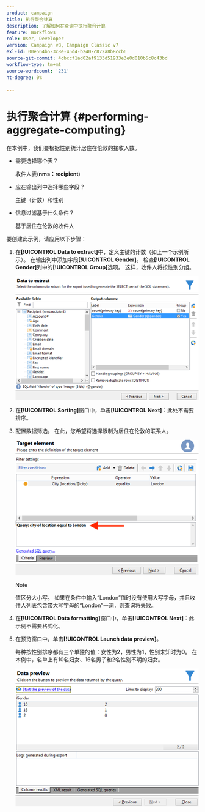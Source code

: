 ```yaml
---
product: campaign
title: 执行聚合计算
description: 了解如何在查询中执行聚合计算
feature: Workflows
role: User, Developer
version: Campaign v8, Campaign Classic v7
exl-id: 00e564b5-3c8e-45d4-b240-c872a8b8ccb6
source-git-commit: 4cbccf1ad02af9133d51933e3e0d010b5c8c43bd
workflow-type: tm+mt
source-wordcount: '231'
ht-degree: 0%

---
```


# 执行聚合计算 {#performing-aggregate-computing}

在本例中，我们要根据性别统计居住在伦敦的接收人数。

* 需要选择哪个表？

  收件人表(**nms：recipient**)

* 应在输出列中选择哪些字段？

  主键（计数）和性别

* 信息过滤基于什么条件？

  基于居住在伦敦的收件人

要创建此示例，请应用以下步骤：

1. 在&#x200B;**[!UICONTROL Data to extract]**&#x200B;中，定义主键的计数（如上一个示例所示）。 在输出列中添加字段&#x200B;**[!UICONTROL Gender]**。 检查&#x200B;**[!UICONTROL Gender]**&#x200B;列中的&#x200B;**[!UICONTROL Group]**&#x200B;选项。 这样，收件人将按性别分组。

   ![](assets/query_editor_nveau_27.png)

1. 在&#x200B;**[!UICONTROL Sorting]**&#x200B;窗口中，单击&#x200B;**[!UICONTROL Next]**：此处不需要排序。
1. 配置数据筛选。 在此，您希望将选择限制为居住在伦敦的联系人。

   ![](assets/query_editor_22.png)

   >[!NOTE]
   >
   >值区分大小写。 如果在条件中输入“London”值时没有使用大写字母，并且收件人列表包含带大写字母的“London”一词，则查询将失败。

1. 在&#x200B;**[!UICONTROL Data formatting]**&#x200B;窗口中，单击&#x200B;**[!UICONTROL Next]**：此示例不需要格式化。
1. 在预览窗口中，单击&#x200B;**[!UICONTROL Launch data preview]**。

   每种按性别排序都有三个单独的值：女性为&#x200B;**2**，男性为&#x200B;**1**，性别未知时为&#x200B;**0**。 在本例中，名单上有10名妇女、16名男子和2名性别不明的妇女。

   ![](assets/query_editor_agregat_04.png)
